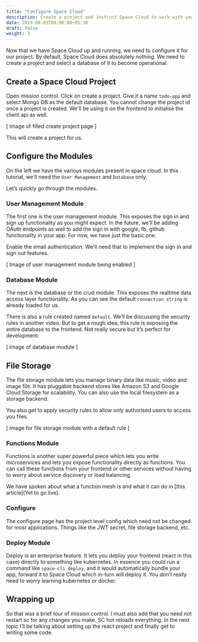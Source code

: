 ```yaml
---
title: "Configure Space Cloud"
description: Create a project and instruct Space Cloud to work with your database.
date: 2019-08-03T00:00:00+05:30
draft: false
weight: 3
---
```


Now that we have Space Cloud up and running, we need to configure it for our project. By default, Space Cloud does absolutely nothing. We need to create a project and select a database of it to become operational.

## Create a Space Cloud Project

Open mission control. Click on create a project. Give it a name `todo-app` and select Mongo DB as the default database. You cannot change the project id once a project is created. We'll be using it on the frontend to initialise the client api as well.

[ Image of filled create project page ]

This will create a project for us.

## Configure the Modules

On the left we have the various modules present in space cloud. In this tutorial, we'll need  the `User Management` and `Database` only.

Let’s quickly go through the modules.

### User Management Module

The first one is the user management module. This exposes the sign in and sign up functionality as you might expect. In the future, we’ll be adding OAuth endpoints as well to add the sign in with google, fb, github functionality in your app. For now, we have just the basic one. 

Enable the email authentication. We'll need that to implement the sign in and sign out features.

[ Image of user management module being enabled ]

### Database Module

The next is the database or the crud module. This exposes the realtime data access layer functionality. As you can see the default `connection string` is already loaded for us. 

There is also a rule created named `default`. We’ll be discussing the security rules in another video. But to get a rough idea, this rule is exposing the entire database to the frontend. Not really secure but it’s perfect for development.

[ Image of database module ]

## File Storage

The file storage module lets you manage binary data like music, video and image file. It has pluggable backend stores like Amazon S3 and Google Cloud Storage for scalability. You can also use the local filesystem as a storage backend.

You also get to apply security rules to allow only authorised users to access you files.

[ Image for file storage module with a default rule ]

### Functions Module

Functions is another super powerful piece which lets you write microservices and lets you expose functionality directly as functions. You can call these functions from your frontend or other services without having to worry about service discovery or load balancing.

We have spoken about what a function mesh is and what it can do in [this article](Yet to go live).

### Configure

The configure page has the project level config which need not be changed for most applications. Things like the JWT secret, file storage backend, etc.

### Deploy Module

Deploy is an enterprise feature. It lets you deploy your frontend (react in this case) directly to something like kubernetes. In essence you could run a command like `space-cli deploy`, and it would automatically bundle your app, forward it to Space Cloud which in-turn will deploy it. You don’t really need to worry learning kubernetes or docker.

## Wrapping up

So that was a brief tour of mission control. I must also add that you need not restart sc for any changes you make. SC hot reloads everything. In the next topic I’ll be talking about setting up the react project and finally get to writing some code.

